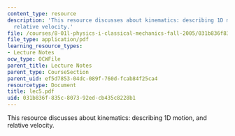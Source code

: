 ```yaml
---
content_type: resource
description: 'This resource discusses about kinematics: describing 1D motion, and
  relative velocity.'
file: /courses/8-01l-physics-i-classical-mechanics-fall-2005/031b836f835c807392edcb435c8228b1_lec5.pdf
file_type: application/pdf
learning_resource_types:
- Lecture Notes
ocw_type: OCWFile
parent_title: Lecture Notes
parent_type: CourseSection
parent_uid: ef5d7853-04dc-089f-760d-fcab84f25ca4
resourcetype: Document
title: lec5.pdf
uid: 031b836f-835c-8073-92ed-cb435c8228b1
---
```

This resource discusses about kinematics: describing 1D motion, and relative velocity.

